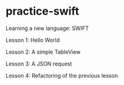 practice-swift
==============

Learning a new language: SWIFT


Lesson 1: Hello World

Lesson 2: A simple TableView

Lesson 3: A JSON request

Lesson 4: Refactoring of the previous lesson
